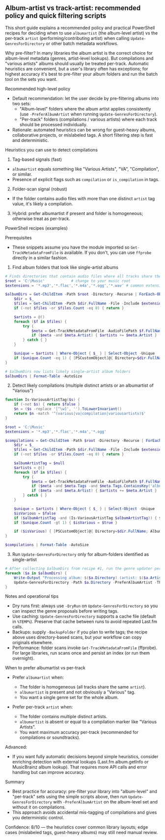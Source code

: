 ## Album-artist vs track-artist: recommended policy and quick filtering scripts

This short guide explains a recommended policy and practical PowerShell recipes for deciding when to use `albumartist` (the album-level artist) vs the per-track `artist` (performing/contributing artist) when calling `Update-GenresForDirectory` or other batch metadata workflows.

Why pre-filter? In many libraries the album artist is the correct choice for album-level metadata (genres, artist-level lookups). But compilations and "various artists" albums should usually be treated per-track. Automatic heuristics are convenient, but a user's library often has exceptions; for highest accuracy it's best to pre-filter your album folders and run the batch tool on the sets you want.

Recommended high-level policy

- Default recommendation: let the user decide by pre-filtering albums into two sets:
  - "Album-level" folders where the album artist applies consistently (use `-PreferAlbumArtist` when running `Update-GenresForDirectory`).
  - "Per-track" folders (compilations / various artists) where each track should be processed individually.
- Rationale: automated heuristics can be wrong for guest-heavy albums, collaborative projects, or mislabeled tags. A short filtering step is fast and deterministic.

Heuristics you can use to detect compilations

1. Tag-based signals (fast)
- `albumartist` equals something like "Various Artists", "VA", "Compilation", or similar.
- Presence of explicit flags such as `compilation` or `is_compilation` in tags.

2. Folder-scan signal (robust)
- If the folder contains audio files with more than one distinct `artist` tag value, it's likely a compilation.

3. Hybrid: prefer albumartist if present and folder is homogeneous; otherwise treat as per-track.

PowerShell recipes (examples)

Prerequisites
- These snippets assume you have the module imported so `Get-TrackMetadataFromFile` is available. If you don't, you can use `ffprobe` directly in a similar fashion.

1) Find album folders that look like single-artist albums

```powershell
# Finds directories that contain audio files where all tracks share the same artist tag.
$root = 'C:\Music'            # change to your music root
$extensions = '*.mp3','*.flac','*.m4a','*.ogg','*.wav' # common extensions to include (optional)

$albumDirs = Get-ChildItem -Path $root -Directory -Recurse | ForEach-Object {
    $dir = $_
    $files = Get-ChildItem -Path $dir.FullName -File -Include $extensions -ErrorAction SilentlyContinue
    if (-not $files -or $files.Count -eq 0) { return }

    $artists = @()
    foreach ($f in $files) {
        try {
            $meta = Get-TrackMetadataFromFile -AudioFilePath $f.FullName
            if ($meta -and $meta.Artist) { $artists += $meta.Artist }
        } catch { }
    }

    $unique = $artists | Where-Object { $_ } | Select-Object -Unique
    if ($unique.Count -eq 1) { [PSCustomObject]@{ Directory=$dir.FullName; Artist=$unique[0] } }
}

# $albumDirs now lists likely single-artist album folders
$albumDirs | Format-Table -AutoSize
```

2) Detect likely compilations (multiple distinct artists or an albumartist of "Various")

```powershell
function Is-VariousArtistTag($s) {
    if (-not $s) { return $false }
    $n = ($s -replace '[^\w]', '').ToLowerInvariant()
    return $n -match '^(various|va|compilation|variousartists)$'
}

$root = 'C:\Music'
$extensions = '*.mp3','*.flac','*.m4a','*.ogg'

$compilations = Get-ChildItem -Path $root -Directory -Recurse | ForEach-Object {
    $dir = $_
    $files = Get-ChildItem -Path $dir.FullName -File -Include $extensions -ErrorAction SilentlyContinue
    if (-not $files -or $files.Count -eq 0) { return }

    $albumArtistTag = $null
    $artists = @()
    foreach ($f in $files) {
        try {
            $meta = Get-TrackMetadataFromFile -AudioFilePath $f.FullName
            if ($meta -and $meta.Tags -and $meta.Tags.ContainsKey('albumartist')) { $albumArtistTag = $meta.Tags['albumartist'] }
            if ($meta -and $meta.Artist) { $artists += $meta.Artist }
        } catch { }
    }

    $unique = $artists | Where-Object { $_ } | Select-Object -Unique
    $isVarious = $false
    if ($albumArtistTag -and (Is-VariousArtistTag $albumArtistTag)) { $isVarious = $true }
    if ($unique.Count -gt 1) { $isVarious = $true }

    if ($isVarious) { [PSCustomObject]@{ Directory=$dir.FullName; AlbumArtist=$albumArtistTag; Artists=$unique } }
}

$compilations | Format-Table -AutoSize
```

3) Run `Update-GenresForDirectory` only for album-folders identified as single-artist

```powershell
# After collecting $albumDirs from recipe #1, run the genre updater per folder using albumartist preference
foreach ($a in $albumDirs) {
    Write-Output "Processing album: $($a.Directory) (artist: $($a.Artist))"
    Update-GenresForDirectory -Path $a.Directory -PreferAlbumArtist -ThrottleSeconds 1 -DryRun
}
```

Notes and operational tips

- Dry runs first: always use `-DryRun` on `Update-GenresForDirectory` so you can inspect the genre proposals before writing tags.
- Use caching: `Update-GenresForDirectory` supports a cache file (default in `%TEMP%`). Preserve that cache between runs to avoid repeated Last.fm calls.
- Backups: supply `-BackupFolder` if you plan to write tags; the recipe above uses directory-based scans, but your workflow can copy originals elsewhere.
- Performance: folder scans invoke `Get-TrackMetadataFromFile` (ffprobe). For large libraries, run scans once and persist an index (or run them overnight).

When to prefer albumartist vs per-track

- Prefer `albumartist` when:
  - The folder is homogeneous (all tracks share the same `artist`).
  - `albumartist` is present and not obviously a "Various" tag.
  - You want a single genre set for the whole album.

- Prefer per-track `artist` when:
  - The folder contains multiple distinct artists.
  - `albumartist` is absent or equal to a compilation marker like "Various Artists".
  - You want maximum accuracy per-track (recommended for compilations or soundtracks).

Advanced:
- If you want fully automatic decisions beyond simple heuristics, consider enriching detection with external lookups (Last.fm album.getInfo or MusicBrainz album lookup). That requires more API calls and error handling but can improve accuracy.

Summary

- Best practice for accuracy: pre-filter your library into "album-level" and "per-track" sets using the simple scripts above, then run `Update-GenresForDirectory` with `-PreferAlbumArtist` on the album-level set and without it on compilations.
- This approach avoids accidental mis-tagging of compilations and gives you deterministic control.

Confidence: 8/10 — the heuristics cover common library layouts; edge cases (mislabeled tags, guest-heavy albums) may still need manual review.

